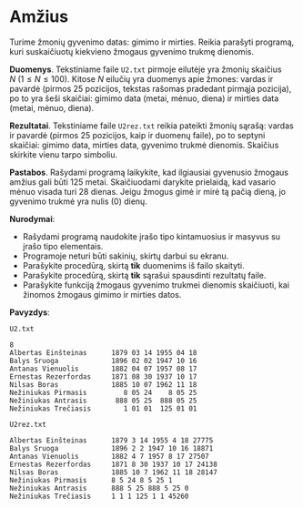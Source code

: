 Amžius
======

Turime žmonių gyvenimo datas: gimimo ir mirties. Reikia parašyti programą, kuri suskaičiuotų kiekvieno žmogaus gyvenimo trukmę dienomis.

**Duomenys**. Tekstiniame faile `U2.txt` pirmoje eilutėje yra žmonių skaičius $N\ (1 \leq N \leq 100)$. Kitose $N$ eilučių yra duomenys apie žmones: vardas ir pavardė (pirmos 25 pozicijos, tekstas rašomas pradedant pirmąja pozicija), po to yra šeši skaičiai: gimimo data (metai, mėnuo, diena) ir mirties data (metai, mėnuo, diena).

**Rezultatai**. Tekstiniame faile `U2rez.txt` reikia pateikti žmonių sąrašą: vardas ir pavardė (pirmos 25 pozicijos, kaip ir duomenų faile), po to septyni skaičiai: gimimo data, mirties data, gyvenimo trukmė dienomis. Skaičius skirkite vienu tarpo simboliu.

**Pastabos**. Rašydami programą laikykite, kad ilgiausiai gyvenusio žmogaus amžius gali būti 125 metai. Skaičiuodami darykite prielaidą, kad vasario mėnuo visada turi 28 dienas. Jeigu žmogus gimė ir mirė tą pačią dieną, jo gyvenimo trukmė yra nulis (0) dienų.

**Nurodymai**:

- Rašydami programą naudokite įrašo tipo kintamuosius ir masyvus su įrašo tipo elementais.
- Programoje neturi būti sakinių, skirtų darbui su ekranu.
- Parašykite procedūrą, skirtą **tik** duomenims iš failo skaityti.
- Parašykite procedūrą, skirtą **tik** sąrašui spausdinti rezultatų faile.
- Parašykite funkciją žmogaus gyvenimo trukmei dienomis skaičiuoti, kai žinomos žmogaus gimimo ir mirties datos.

**Pavyzdys**:

`U2.txt`

```
8
Albertas Einšteinas      1879 03 14 1955 04 18
Balys Sruoga             1896 02 02 1947 10 16
Antanas Vienuolis        1882 04 07 1957 08 17
Ernestas Rezerfordas     1871 08 30 1937 10 17
Nilsas Boras             1885 10 07 1962 11 18
Nežiniukas Pirmasis         8 05 24    8 05 25
Nežiniukas Antrasis       888 05 25  888 05 25
Nežiniukas Trečiasis        1 01 01  125 01 01
```

`U2rez.txt`

```
Albertas Einšteinas      1879 3 14 1955 4 18 27775
Balys Sruoga             1896 2 2 1947 10 16 18871
Antanas Vienuolis        1882 4 7 1957 8 17 27507
Ernestas Rezerfordas     1871 8 30 1937 10 17 24138
Nilsas Boras             1885 10 7 1962 11 18 28147
Nežiniukas Pirmasis      8 5 24 8 5 25 1
Nežiniukas Antrasis      888 5 25 888 5 25 0
Nežiniukas Trečiasis     1 1 1 125 1 1 45260       
```